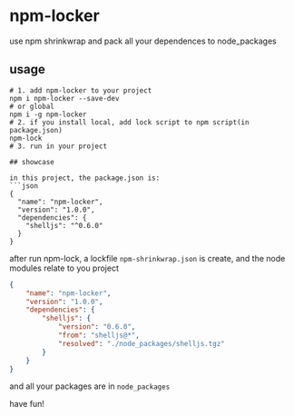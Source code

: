 # npm-locker
use npm shrinkwrap and pack all your dependences to node_packages

## usage

```shell
# 1. add npm-locker to your project
npm i npm-locker --save-dev
# or global
npm i -g npm-locker
# 2. if you install local, add lock script to npm script(in package.json)
npm-lock
# 3. run in your project

## showcase

in this project, the package.json is:
```json
{
  "name": "npm-locker",
  "version": "1.0.0",
  "dependencies": {
    "shelljs": "^0.6.0"
  }
}
```

after run npm-lock, a lockfile `npm-shrinkwrap.json` is create,
and the node modules relate to you project

```json
{
    "name": "npm-locker",
    "version": "1.0.0",
    "dependencies": {
        "shelljs": {
            "version": "0.6.0",
            "from": "shelljs@*",
            "resolved": "./node_packages/shelljs.tgz"
        }
    }
}
```

and all your packages are in `node_packages`

have fun!
